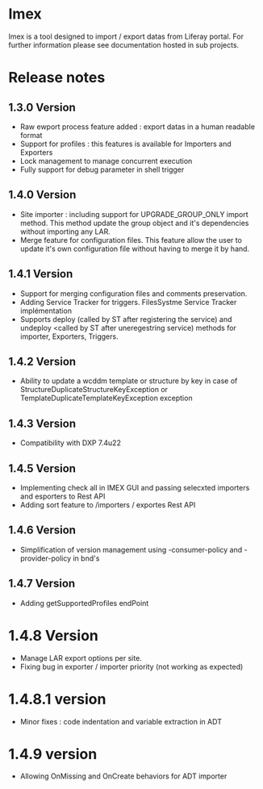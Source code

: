 # Imex

Imex is a tool designed to import / export datas from Liferay portal. For further information please see documentation hosted in sub projects.

# Release notes
## 1.3.0 Version
 - Raw ewport process feature added : export datas in a human readable format
 - Support for profiles : this features is available for Importers and Exporters 
 - Lock management to manage concurrent execution
 - Fully support for debug parameter in shell trigger
 
## 1.4.0 Version
 - Site importer : including support for UPGRADE_GROUP_ONLY import method. This method update the group object and it's dependencies without importing any LAR.
 - Merge feature for configuration files. This feature allow the user to update it's own configuration file without having to merge it by hand.
 
## 1.4.1 Version
 - Support for merging configuration files and comments preservation.
 - Adding Service Tracker for triggers. FilesSystme Service Tracker implémentation
 - Supports deploy (called by ST after registering the service) and undeploy <called by ST after uneregestring service) methods for importer, Exporters, Triggers.
 
## 1.4.2 Version  
 - Ability to update a wcddm template or structure by key in case of StructureDuplicateStructureKeyException or TemplateDuplicateTemplateKeyException exception

## 1.4.3 Version
 - Compatibility with DXP 7.4u22

## 1.4.5 Version
 - Implementing check all in IMEX GUI and passing selecxted importers and esporters to Rest API
 - Adding sort feature to /importers / exportes Rest API

## 1.4.6 Version
 - Simplification of version management using -consumer-policy and -provider-policy in bnd's

## 1.4.7 Version
 - Adding getSupportedProfiles endPoint

# 1.4.8 Version
 - Manage LAR export options per site.
 - Fixing bug in exporter / importer priority (not working as expected) 

# 1.4.8.1 version
 - Minor fixes : code indentation and variable extraction in ADT


# 1.4.9 version
 - Allowing OnMissing and OnCreate behaviors for ADT importer
